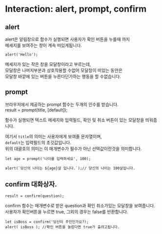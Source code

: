 # Interaction: alert, prompt, confirm   
## alert   
alert은 알림창으로 함수가 실행되면 사용자가 확인 버튼을 누를때 까지   
메세지를 보여주는 창이 계속 떠있게됩니다.  
````
alert('Hello');
````
메세지가 있는 작은 창을 모달창이라고 부르는데,   
모달창은 나머지부분과 상호작용할 수없어 모달창이 떠있는 동안은    
모달창 바깥에 있는 버튼을 누른다던가하는 행동을 할 수없습니다.   
## prompt  
브라우저에서 제공하는 prompt 함수는 두개의 인수를 받습니다.   
result = prompt(title, [default]);

함수가 실행되면 텍스트 메세지와 입력필드, 확인 및 취소 버튼이 있는 모달창을 띄워줍니다.   

여기서 `title`의 의미는 사용자에게 보여줄 문자열이며,  
`default`는 입력필드의 초깃값입니다.     
위의 대괄호의 의미는 이 매개변수가 필수가 아닌 선택값이란것을 의미합니다.  
````
let age = prompt('나이를 입력하세요', 100);

alert(`당신의 나이는 ${age}살 입니다.`);// 당신의 나이는 100살입니다.   
````

## confirm 대화상자.    
````
result = confirm(question);
````
confirm 함수는 매개변수로 받은 question과 확인 취소가있는 모달창을 보여줍니다.  
사용자가 확인버튼을 누르면 true, 그외의 경우는 false를 반환합니다.  
````
let isBoss = confirm('당신이 주인인가요?);
alert( isBoss ); //확인 버튼을 눌렀다면 true가 출려고됩니다.   

````
